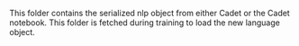 This folder contains the serialized nlp object from either Cadet or the Cadet
notebook.  This folder is fetched during training to load the new language 
object. 
